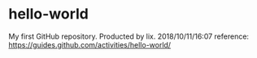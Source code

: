 # hello-world
My first GitHub repository.
Producted by lix. 
2018/10/11/16:07
reference:
https://guides.github.com/activities/hello-world/
